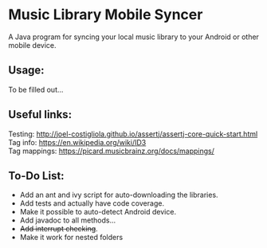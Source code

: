 # Music Library Mobile Syncer
A Java program for syncing your local music library to your Android or other mobile device.

## Usage: <br/>
To be filled out...

## Useful links: <br/>
Testing: http://joel-costigliola.github.io/assertj/assertj-core-quick-start.html
Tag info: https://en.wikipedia.org/wiki/ID3 <br/>
Tag mappings: https://picard.musicbrainz.org/docs/mappings/ <br/>

## To-Do List: <br/>
- Add an ant and ivy script for auto-downloading the libraries.
- Add tests and actually have code coverage.
- Make it possible to auto-detect Android device.
- Add javadoc to all methods...
- ~~Add interrupt checking~~.
- Make it work for nested folders